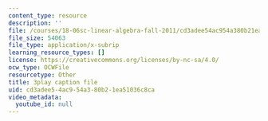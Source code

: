 ```yaml
---
content_type: resource
description: ''
file: /courses/18-06sc-linear-algebra-fall-2011/cd3adee54ac954a380b21ea51036c8ca_0h43aV4aH7I.vtt
file_size: 54063
file_type: application/x-subrip
learning_resource_types: []
license: https://creativecommons.org/licenses/by-nc-sa/4.0/
ocw_type: OCWFile
resourcetype: Other
title: 3play caption file
uid: cd3adee5-4ac9-54a3-80b2-1ea51036c8ca
video_metadata:
  youtube_id: null
---
```

